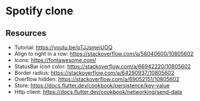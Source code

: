 # Spotify clone

## Resources
* Tutorial: https://youtu.be/pTJJsmejUOQ
* Align to right in a row: https://stackoverflow.com/a/56040600/10805602
* Icons: https://fontawesome.com/
* StatusBar icon color: https://stackoverflow.com/a/66942220/10805602
* Border radius: https://stackoverflow.com/a/64290937/10805602
* Overflow hidden: https://stackoverflow.com/a/69052151/10805602
* Store: https://docs.flutter.dev/cookbook/persistence/key-value
* Http client: https://docs.flutter.dev/cookbook/networking/send-data
